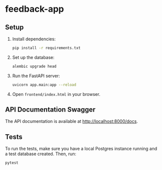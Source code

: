 # feedback-app

## Setup

1. Install dependencies:

    ```bash
    pip install -r requirements.txt
    ```

2. Set up the database:

    ```bash
    alembic upgrade head
    ```

3. Run the FastAPI server:

    ```bash
    uvicorn app.main:app --reload
    ```

4. Open `frontend/index.html` in your browser.

## API Documentation Swagger

The API documentation is available at [http://localhost:8000/docs](http://localhost:8000/docs).

## Tests

To run the tests, make sure you have a local Postgres instance running and a test database created. Then, run:

```bash
pytest
